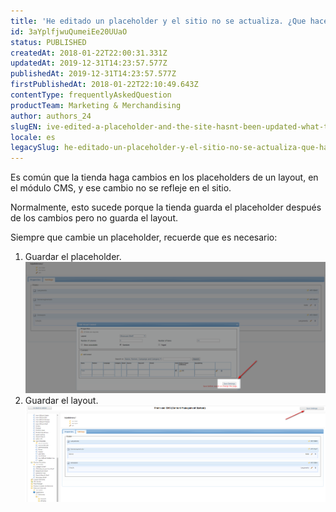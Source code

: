 ```yaml
---
title: 'He editado un placeholder y el sitio no se actualiza. ¿Que hacer?'
id: 3aYplfjwuQumeiEe20UUaO
status: PUBLISHED
createdAt: 2018-01-22T22:00:31.331Z
updatedAt: 2019-12-31T14:23:57.577Z
publishedAt: 2019-12-31T14:23:57.577Z
firstPublishedAt: 2018-01-22T22:10:49.643Z
contentType: frequentlyAskedQuestion
productTeam: Marketing & Merchandising
author: authors_24
slugEN: ive-edited-a-placeholder-and-the-site-hasnt-been-updated-what-to-do
locale: es
legacySlug: he-editado-un-placeholder-y-el-sitio-no-se-actualiza-que-hacer
---
```


Es común que la tienda haga cambios en los placeholders de un layout, en el módulo CMS, y ese cambio no se refleje en el sitio.

Normalmente, esto sucede porque la tienda guarda el placeholder después de los cambios pero no guarda el layout.

Siempre que cambie un placeholder, recuerde que es necesario:
1. Guardar el placeholder.![savePlaceholder](https://raw.githubusercontent.com/vtexdocs/help-center-content/refs/heads/main/docs/es/faq/marketing-and-merchandising/he-editado-un-placeholder-y-el-sitio-no-se-actualiza-que-hacer_1.png)
2. Guardar el layout.![saveLayout](https://raw.githubusercontent.com/vtexdocs/help-center-content/refs/heads/main/docs/es/faq/marketing-and-merchandising/he-editado-un-placeholder-y-el-sitio-no-se-actualiza-que-hacer_2.png)
